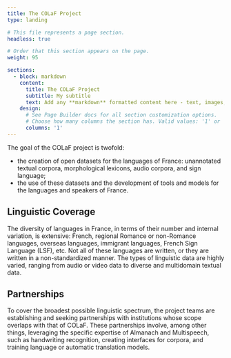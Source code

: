 ```yaml
---
title: The COLaF Project
type: landing

# This file represents a page section.
headless: true

# Order that this section appears on the page.
weight: 95

sections:
  - block: markdown
    content:
      title: The COLaF Project
      subtitle: My subtitle
      text: Add any **markdown** formatted content here - text, images, videos, galleries - and even HTML code!
    design:
      # See Page Builder docs for all section customization options.
      # Choose how many columns the section has. Valid values: '1' or '2'.
      columns: '1'
---
```


The goal of the COLaF project is twofold:

- the creation of open datasets for the languages of France: unannotated textual corpora, morphological lexicons, audio corpora, and sign language;
- the use of these datasets and the development of tools and models for the languages and speakers of France.
## Linguistic Coverage
The diversity of languages in France, in terms of their number and internal variation, is extensive: French, regional Romance or non-Romance languages, overseas languages, immigrant languages, French Sign Language (LSF), etc. Not all of these languages are written, or they are written in a non-standardized manner. The types of linguistic data are highly varied, ranging from audio or video data to diverse and multidomain textual data.

## Partnerships
To cover the broadest possible linguistic spectrum, the project teams are establishing and seeking partnerships with institutions whose scope overlaps with that of COLaF. These partnerships involve, among other things, leveraging the specific expertise of Almanach and Multispeech, such as handwriting recognition, creating interfaces for corpora, and training language or automatic translation models.